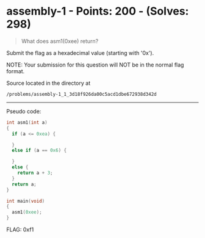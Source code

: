 # assembly-1 - Points: 200 - (Solves: 298)

> What does asm1(0xee) return?

Submit the flag as a hexadecimal value (starting with '0x').

NOTE: Your submission for this question will NOT be in the normal flag format.

Source located in the directory at

    /problems/assembly-1_1_3d18f926da00c5acd1dbe672938d342d

---

Pseudo code:

```c
int asm1(int a)
{
  if (a <= 0xea) {

  }
  else if (a == 0x6) {

  }
  else {
    return a + 3;
  }
  return a;
}

int main(void)
{
  asm1(0xee);
}
```

FLAG: 0xf1
